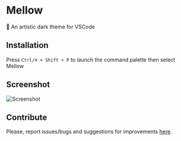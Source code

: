 # Mellow
🎨 An artistic dark theme for VSCode

## **Installation**
Press `Ctrl/⌘ + Shift + P` to launch the command palette then select Mellow

## **Screenshot**
![Screenshot](https://github.com/srm-kzilla/mellow-vscode-theme/blob/master/images/screenshot.PNG)

## **Contribute**
Please, report issues/bugs and suggestions for improvements [here](https://github.com/srm-kzilla/mellow-vscode-theme/).
